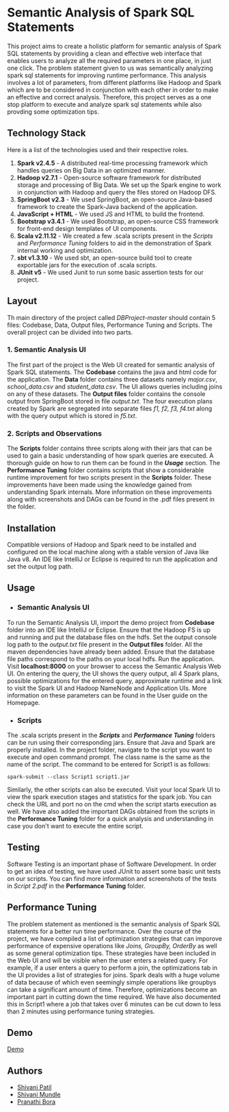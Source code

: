 # Semantic Analysis of Spark SQL Statements

This project aims to create a holistic platform for semantic analysis of Spark SQL statements by providing a clean and effective web interface that enables users to analyze all the required parameters in one place, in just one click. The problem statement given to us was semantically analyzing spark sql statements for improving runtime performance. This analysis involves a lot of parameters, from different platforms like Hadoop and Spark which are to be considered in conjunction with each other in order to make an effective and correct analysis. Therefore, this project serves as a one stop platform to execute and analyze spark sql statements while also provding some optimization tips. 

## Technology Stack
Here is a list of the technologies used and their respective roles.
1. **Spark v2.4.5** - A distributed real-time processing framework which handles queries on Big Data in an optimized manner.
2. **Hadoop v2.7.1** - Open-source software framework for distributed storage and processing of Big Data. We set up the Spark engine to work in conjunction with Hadoop and query the files stored on Hadoop DFS.
3. **SpringBoot v2.3** - We used SpringBoot, an open-source Java-based framework to create the Spark-Java backend of the application.
4. **JavaScript + HTML** - We used JS and HTML to build the frontend.
5. **Bootstrap v3.4.1** - We used Bootstrap, an open-source CSS framework for front-end design templates of UI components.
6. **Scala v2.11.12** - We created a few .scala scripts present in the *Scripts* and *Performance Tuning* folders to aid in the demonstration of Spark internal working and optimization.
7. **sbt v1.3.10** - We used sbt, an open-source build tool to create exportable jars for the execution of .scala scripts.
8. **JUnit v5** - We used Junit to run some basic assertion tests for our project. 

## Layout
Th main directory of the project called *DBProject-master* should contain 5 files: Codebase, Data, Output files, Performance Tuning and Scripts. The overall project can be divided into two parts.
### 1. Semantic Analysis UI 
The first part of the project is the Web UI created for semantic analysis of Spark SQL statements. The **Codebase** contains the java and html code for the application. The **Data** folder contains three datasets namely *major.csv*, *school_data.csv* and *student_data.csv*. The UI allows queries including joins on any of these datasets. The **Output files** folder contains the console output from SpringBoot stored in file *output.txt*. The four execution plans created by Spark are segregated into separate files *f1, f2, f3, f4.txt* along with the query output which is stored in *f5.txt*. 

### 2. Scripts and Observations
The **Scripts** folder contains three scripts along with their jars that can be used to gain a basic understanding of how spark queries are executed. A thorough guide on how to run them can be found in the ***Usage*** section. The **Performance Tuning** folder contains scripts that show a considerable runtime improvement for two scripts present in the **Scripts** folder. These improvements have been made using the knowledge gained from understanding Spark internals. More information on these improvements along with screenshots and DAGs can be found in the .pdf files present in the folder.

## Installation
Compatible versions of Hadoop and Spark need to be installed and configured on the local machine along with a stable version of Java like Java v8. An IDE like IntelliJ or Eclipse is required to run the application and set the output log path. 

## Usage
- ### Semantic Analysis UI
To run the Semantic Analysis UI, import the demo project from **Codebase** folder into an IDE like IntelliJ or Eclipse. Ensure that the Hadoop FS is up and running and put the database files on the hdfs. Set the output console log path to the *output.txt* file present in the **Output files** folder. All the maven dependencies have already been added. Ensure that the database file paths correspond to the paths on your local hdfs. Run the application. Visit **localhost:8000** on your browser to access the Semantic Analysis Web UI. On entering the query, the UI shows the query output, all 4 Spark plans, possible optimizations for the entered query, approximate runtime and a link to visit the Spark UI and Hadoop NameNode and Application UIs. More information on these parameters can be found in the User guide on the Homepage.

- ### Scripts
The .scala scripts present in the ***Scripts*** and ***Performance Tuning*** folders can be run using their corresponding jars. Ensure that Java and Spark are properly installed. In the project folder, navigate to the script you want to execute and open command prompt. The class name is the same as the name of the script. The command to be entered for Script1 is as follows:
```
spark-submit --class Script1 script1.jar
```
Similarly, the other scripts can also be executed. Visit your local Spark UI to view the spark execution stages and statistics for the spark job. You can check the URL and port no on the cmd when the script starts execution as well. We have also added the important DAGs obtained from the scripts in the **Performance Tuning** folder for a quick analysis and understanding in case you don't want to execute the entire script.

## Testing
Software Testing is an important phase of Software Development. In order to get an idea of testing, we have used JUnit to assert some basic unit tests on our scripts. You can find more information and screenshots of the tests in *Script 2.pdf* in the **Performance Tuning** folder. 

## Performance Tuning
The problem statement as mentioned is the semantic analysis of Spark SQL statements for a better run time performance. Over the course of the project, we have compiled a list of optimization strategies that can imporove performance of expensive operations like *Joins, GroupBy, OrderBy* as well as some general optimization tips. These strategies have been included in the Web UI and will be visible when the user enters a related query. For example, if a user enters a query to perform a join, the optimizations tab in the UI provides a list of strategies for joins. Spark deals with a huge volume of data because of which even seemingly simple operations like groupbys can take a significant amount of time. Therefore, optimizations become an important part in cutting down the time required. We have also documented this in Script1 where a job that takes over 6 minutes can be cut down to less than 2 minutes using performance tuning strategies.  

## Demo
[Demo](DBProject-master/Project%20UI/Project%20UI.pdf)
## Authors
- [Shivani Patil](https://www.linkedin.com/in/shivani-patil209/)
- [Shivani Mundle](https://www.linkedin.com/in/shivani-m-89275b190/)
- [Pranathi Bora](https://www.linkedin.com/in/pranathi-bora/)
